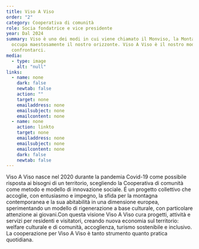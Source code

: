 ```yaml
---
title: Viso A Viso
order: "2"
category: Cooperativa di comunità
role: Socia fondatrice e vice presidente
year: Dal 2024
summary: Viso è uno dei modi in cui viene chiamato il Monviso, la Montagna che
  occupa maestosamente il nostro orizzonte. Viso A Viso è il nostro modo di
  confrontarci.
media:
  - type: image
    alt: "null"
links:
  - name: none
    dark: false
    newtab: false
    action: ""
    target: none
    emailaddress: none
    emailsubject: none
    emailcontent: none
  - name: none
    action: linkto
    target: none
    emailaddress: none
    emailsubject: none
    emailcontent: none
    dark: false
    newtab: false
---
```

Viso A Viso nasce nel 2020 durante la pandemia Covid-19 come possibile risposta ai bisogni di un territorio, scegliendo la Cooperativa di comunità come metodo e modello di innovazione sociale. É un progetto collettivo che accoglie, con entusiasmo e impegno, la sfida per la montagna contemporanea e la sua abitabilità in una dimensione europea, sperimentando un modello di rigenerazione a base culturale, con particolare attenzione ai giovani.Con questa visione Viso A Viso cura progetti, attività e servizi per residenti e visitatori, creando nuova economia sul territorio: welfare culturale e di comunità, accoglienza, turismo sostenibile e inclusivo. La cooperazione per Viso A Viso è tanto strumento quanto pratica quotidiana.
